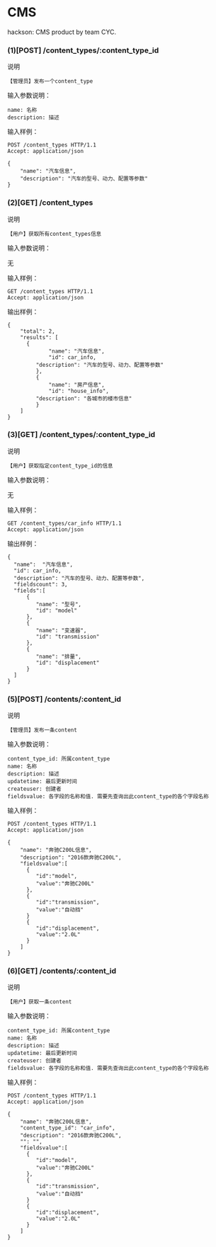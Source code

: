 # CMS
hackson: CMS product by team CYC.

### (1)[POST] /content_types/:content_type_id

说明

	【管理员】发布一个content_type

输入参数说明：
	
	name: 名称
	description: 描述

输入样例：

	POST /content_types HTTP/1.1 
	Accept: application/json

	{
		"name": "汽车信息",
		"description": "汽车的型号、动力、配置等参数"
	}


### (2)[GET] /content_types

说明

	【用户】获取所有content_types信息

输入参数说明：
	
  无

输入样例：

	GET /content_types HTTP/1.1 
	Accept: application/json

输出样例：
        
	{
		"total": 2,
		"results": [
		  {
	             "name": "汽车信息",
	    	     "id": car_info,
	   	     "description": "汽车的型号、动力、配置等参数"
   	         },
   	         {
   	             "name": "房产信息",
	             "id": "house_info",
	   	     "description": "各城市的楼市信息"
   	         }
		]
	}
	

### (3)[GET] /content_types/:content_type_id

说明

	【用户】获取指定content_type_id的信息

输入参数说明：
	
  无

输入样例：

	GET /content_types/car_info HTTP/1.1 
	Accept: application/json

输出样例：
        
	{
	  "name":  "汽车信息",
	  "id": car_info,
	  "description": "汽车的型号、动力、配置等参数",
	  "fieldscount": 3,
	  "fields":[
	      {
	         "name": "型号",
	         "id": "model"
	      },
	      {
	         "name": "变速器",
	         "id": "transmission"
	      },
	      {
	         "name": "排量",
	         "id": "displacement"
	      }
	  ]
	}
	

### (5)[POST] /contents/:content_id

说明

	【管理员】发布一条content

输入参数说明：
	
	content_type_id: 所属content_type
	name: 名称
	description: 描述
	updatetime: 最后更新时间
	createuser: 创建者
	fieldsvalue: 各字段的名称和值. 需要先查询出此content_type的各个字段名称

输入样例：

	POST /content_types HTTP/1.1 
	Accept: application/json

	{
		"name": "奔驰C200L信息",
		"description": "2016款奔驰C200L",
		"fieldsvalue":[
		  { 
		     "id":"model",
		     "value":"奔驰C200L"
		  },
		  { 
		     "id":"transmission",
		     "value":"自动挡"
		  }
		  { 
		     "id":"displacement",
		     "value":"2.0L"
		  }
		]
	}


### (6)[GET] /contents/:content_id

说明

	【用户】获取一条content

输入参数说明：
	
	content_type_id: 所属content_type
	name: 名称
	description: 描述
	updatetime: 最后更新时间
	createuser: 创建者
	fieldsvalue: 各字段的名称和值. 需要先查询出此content_type的各个字段名称

输入样例：

	POST /content_types HTTP/1.1 
	Accept: application/json

	{
		"name": "奔驰C200L信息",
		"content_type_id": "car_info",
		"description": "2016款奔驰C200L",
		"": "",
		"fieldsvalue":[
		  { 
		     "id":"model",
		     "value":"奔驰C200L"
		  },
		  { 
		     "id":"transmission",
		     "value":"自动挡"
		  }
		  { 
		     "id":"displacement",
		     "value":"2.0L"
		  }
		]
	}	
